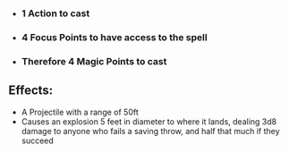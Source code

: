 - ### 1 Action to cast
- ### 4 Focus Points to have access to the spell
- ### Therefore 4 Magic Points to cast

## Effects:
- A Projectile with a range of 50ft
- Causes an explosion 5 feet in diameter to where it lands, dealing 3d8 damage to anyone who fails a saving throw, and half that much if they succeed